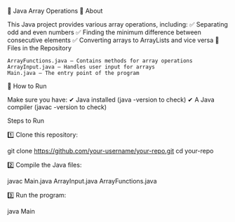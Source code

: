 📌 Java Array Operations
📝 About

This Java project provides various array operations, including:
✅ Separating odd and even numbers
✅ Finding the minimum difference between consecutive elements
✅ Converting arrays to ArrayLists and vice versa
📁 Files in the Repository

    ArrayFunctions.java – Contains methods for array operations
    ArrayInput.java – Handles user input for arrays
    Main.java – The entry point of the program


🚀 How to Run

Make sure you have:
✔ Java installed (java -version to check)
✔ A Java compiler (javac -version to check)


Steps to Run

1️⃣ Clone this repository:

git clone https://github.com/your-username/your-repo.git
cd your-repo


2️⃣ Compile the Java files:

javac Main.java ArrayInput.java ArrayFunctions.java


3️⃣ Run the program:

java Main
